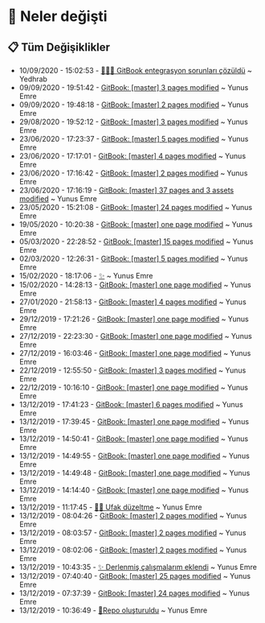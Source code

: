 # 👀 Neler değişti

## 📋 Tüm Değişiklikler

- 10/09/2020 - 15:02:53 - [🔄👨‍🔧 GitBook entegrasyon sorunları çözüldü](https://github.com/YEmreAk/YWeb/commit/74d42b99795399c3728809656deb1641393c78ef?diff=split) ~ Yedhrab
- 09/09/2020 - 19:51:42 - [GitBook: [master] 3 pages modified](https://github.com/YEmreAk/YWeb/commit/53b26aa407e6a0503742fcedee356a02503aeb6b?diff=split) ~ Yunus Emre
- 09/09/2020 - 19:48:18 - [GitBook: [master] 2 pages modified](https://github.com/YEmreAk/YWeb/commit/c9fc3a7dd286a95c7711201a471b1dbae616142a?diff=split) ~ Yunus Emre
- 29/08/2020 - 19:52:12 - [GitBook: [master] 3 pages modified](https://github.com/YEmreAk/YWeb/commit/8cb07ee908505482ae811c432f8255ab2bd4de63?diff=split) ~ Yunus Emre
- 23/06/2020 - 17:23:37 - [GitBook: [master] 5 pages modified](https://github.com/YEmreAk/YWeb/commit/fdb72a8c64e6771a95cd418058012e9597dd9d5b?diff=split) ~ Yunus Emre
- 23/06/2020 - 17:17:01 - [GitBook: [master] 4 pages modified](https://github.com/YEmreAk/YWeb/commit/4667a8f908908df233ba844bd9b807bd88398c90?diff=split) ~ Yunus Emre
- 23/06/2020 - 17:16:42 - [GitBook: [master] 2 pages modified](https://github.com/YEmreAk/YWeb/commit/eb7371130c49b86173890afb090a8251eeac99c9?diff=split) ~ Yunus Emre
- 23/06/2020 - 17:16:19 - [GitBook: [master] 37 pages and 3 assets modified](https://github.com/YEmreAk/YWeb/commit/1a5c259feb620679826c5f2dfac2490a7e197ee6?diff=split) ~ Yunus Emre
- 23/05/2020 - 15:21:08 - [GitBook: [master] 24 pages modified](https://github.com/YEmreAk/YWeb/commit/88e8c1e3e912453b8f86c2f7dcf273d832d41785?diff=split) ~ Yunus Emre
- 19/05/2020 - 10:20:38 - [GitBook: [master] one page modified](https://github.com/YEmreAk/YWeb/commit/e164d833d5c190edd9acaaf334fae55d9dd222be?diff=split) ~ Yunus Emre
- 05/03/2020 - 22:28:52 - [GitBook: [master] 15 pages modified](https://github.com/YEmreAk/YWeb/commit/971fbe5cd9dd313068b016d8bdb1ba48b33a543b?diff=split) ~ Yunus Emre
- 02/03/2020 - 12:26:31 - [GitBook: [master] 5 pages modified](https://github.com/YEmreAk/YWeb/commit/3f8063fec2683e298a9905a51459d3eb651ad517?diff=split) ~ Yunus Emre
- 15/02/2020 - 18:17:06 - [✨](https://github.com/YEmreAk/YWeb/commit/76a9971ca41997bbc12ca6b12ea4fbec810c5e40?diff=split) ~ Yunus Emre
- 15/02/2020 - 14:28:13 - [GitBook: [master] one page modified](https://github.com/YEmreAk/YWeb/commit/1787e03cc17741767ba8368e2961809dc1b7a803?diff=split) ~ Yunus Emre
- 27/01/2020 - 21:58:13 - [GitBook: [master] 4 pages modified](https://github.com/YEmreAk/YWeb/commit/34e8996ddad1721f7c798f04834dedb0ff0483d7?diff=split) ~ Yunus Emre
- 29/12/2019 - 17:21:26 - [GitBook: [master] one page modified](https://github.com/YEmreAk/YWeb/commit/20eebb07decd767d3520b8ac0388e7e678182efc?diff=split) ~ Yunus Emre
- 27/12/2019 - 22:23:30 - [GitBook: [master] one page modified](https://github.com/YEmreAk/YWeb/commit/239e27622f634d78d48802afa80407f5782d01d7?diff=split) ~ Yunus Emre
- 27/12/2019 - 16:03:46 - [GitBook: [master] one page modified](https://github.com/YEmreAk/YWeb/commit/54ddec1a6c85fbcada9230673b10a3519917bea1?diff=split) ~ Yunus Emre
- 22/12/2019 - 12:55:50 - [GitBook: [master] 3 pages modified](https://github.com/YEmreAk/YWeb/commit/32e328e441b756c798556a84f3c7917deaaddee3?diff=split) ~ Yunus Emre
- 22/12/2019 - 10:16:10 - [GitBook: [master] one page modified](https://github.com/YEmreAk/YWeb/commit/300c381e24f39bca4a06f6f5b74fa00f7767df65?diff=split) ~ Yunus Emre
- 13/12/2019 - 17:41:23 - [GitBook: [master] 6 pages modified](https://github.com/YEmreAk/YWeb/commit/d6f78fcc3366a33663004d5e34585b6badd86f93?diff=split) ~ Yunus Emre
- 13/12/2019 - 17:39:45 - [GitBook: [master] one page modified](https://github.com/YEmreAk/YWeb/commit/343ce3b73b4096979e31c83888d2f14083b2fe3c?diff=split) ~ Yunus Emre
- 13/12/2019 - 14:50:41 - [GitBook: [master] one page modified](https://github.com/YEmreAk/YWeb/commit/982b32a3748731d549799e9244c5bf0a1e19a61f?diff=split) ~ Yunus Emre
- 13/12/2019 - 14:49:55 - [GitBook: [master] one page modified](https://github.com/YEmreAk/YWeb/commit/53e9a07844ff2c87ee05f51fa21608191d2d21f6?diff=split) ~ Yunus Emre
- 13/12/2019 - 14:49:48 - [GitBook: [master] one page modified](https://github.com/YEmreAk/YWeb/commit/4794e21908e66c470b5514409c307225e5c1d8e6?diff=split) ~ Yunus Emre
- 13/12/2019 - 14:14:40 - [GitBook: [master] one page modified](https://github.com/YEmreAk/YWeb/commit/a3b6dcf61a8b89988547a2c8c60ba2952208b4f7?diff=split) ~ Yunus Emre
- 13/12/2019 - 11:17:45 - [👨‍🔧 Ufak düzeltme](https://github.com/YEmreAk/YWeb/commit/c8ca89c0316ce6d6526e7b7750d5918161a35a93?diff=split) ~ Yunus Emre
- 13/12/2019 - 08:04:26 - [GitBook: [master] 2 pages modified](https://github.com/YEmreAk/YWeb/commit/6256f2510e26fe3e03c8608d095c35eafd72f59d?diff=split) ~ Yunus Emre
- 13/12/2019 - 08:03:57 - [GitBook: [master] 2 pages modified](https://github.com/YEmreAk/YWeb/commit/b4a2a6caefe2b81b6efb00d12f9742629c139244?diff=split) ~ Yunus Emre
- 13/12/2019 - 08:02:06 - [GitBook: [master] 2 pages modified](https://github.com/YEmreAk/YWeb/commit/f5bbce54fe129bd0f199f6436c964e0f6e59f645?diff=split) ~ Yunus Emre
- 13/12/2019 - 10:43:35 - [✨ Derlenmiş çalışmalarım eklendi](https://github.com/YEmreAk/YWeb/commit/5b2ad431c6e2409796c1cf4d24514e4767eb3216?diff=split) ~ Yunus Emre
- 13/12/2019 - 07:40:40 - [GitBook: [master] 25 pages modified](https://github.com/YEmreAk/YWeb/commit/db1543e348714b38c9d3fec258b6456747907604?diff=split) ~ Yunus Emre
- 13/12/2019 - 07:37:39 - [GitBook: [master] 24 pages modified](https://github.com/YEmreAk/YWeb/commit/4dd632b0acf781b0c7bcb783f49783255875b81c?diff=split) ~ Yunus Emre
- 13/12/2019 - 10:36:49 - [🎉Repo oluşturuldu](https://github.com/YEmreAk/YWeb/commit/56dcb51bf9bfaa45292d2dfd1a9eb0e684d2f089?diff=split) ~ Yunus Emre